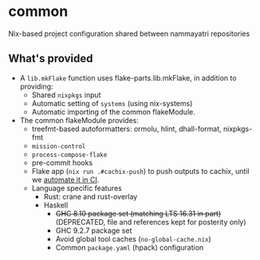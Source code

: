 # common

Nix-based project configuration shared between nammayatri repositories

## What's provided

- A `lib.mkFlake` function uses flake-parts.lib.mkFlake, in addition to providing:
  - Shared `nixpkgs` input
  - Automatic setting of `systems` (using nix-systems)
  - Automatic importing of the common flakeModule.
- The common flakeModule provides:
  - treefmt-based autoformatters: ormolu, hlint, dhall-format, nixpkgs-fmt
  - `mission-control`
  - `process-compose-flake`
  - pre-commit hooks
  - Flake app (`nix run .#cachix-push`) to push outputs to cachix, until we [automate it in CI](https://github.com/juspay/jenkins-nix-ci/issues/18).
  - Language specific features
    - Rust: crane and rust-overlay
    - Haskell
      - ~~GHC 8.10 package set (matching LTS 16.31 in part)~~ (DEPRECATED, file and references kept for posterity only)
      - GHC 9.2.7 package set
      - Avoid global tool caches (`no-global-cache.nix`)
      - Common `package.yaml` (hpack) configuration

